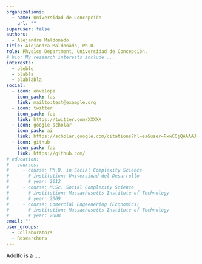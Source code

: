```yaml
---
organizations:
  - name: Universidad de Concepción
    url: ""
superuser: false
authors:
  - Alejandra Maldonado
title: Alejandra Maldonado, Ph.D.
role: Physics Department, Universidad de Concepción.
# bio: My research interests include ...
interests:
  - bleble
  - blabla
  - blablabla
social:
  - icon: envelope
    icon_pack: fas
    link: mailto:test@example.org
  - icon: twitter
    icon_pack: fab
    link: https://twitter.com/XXXXX
  - icon: google-scholar
    icon_pack: ai
    link: https://scholar.google.com/citations?hl=es&user=RxwCCjQAAAAJ
  - icon: github
    icon_pack: fab
    link: https://github.com/
# education:
#   courses:
#     - course: Ph.D. in Social Complexity Science
#       # institution: Universidad del Desarrollo
#       # year: 2012
#     - course: M.Sc. Social Complexity Science
#       # institution: Massachusetts Institute of Technology
#       # year: 2009
#     - course: Comercial Engeenering (Economics)
#       # institution: Massachusetts Institute of Technology
#       # year: 2008
email: ""
user_groups:
  - Collaborators
  - Researchers
---
```


Adolfo is a ....